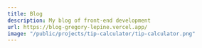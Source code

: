 ```yaml
---
title: Blog
description: My blog of front-end development
url: https://blog-gregory-lepine.vercel.app/
image: "/public/projects/tip-calculator/tip-calculator.png"
---
```

